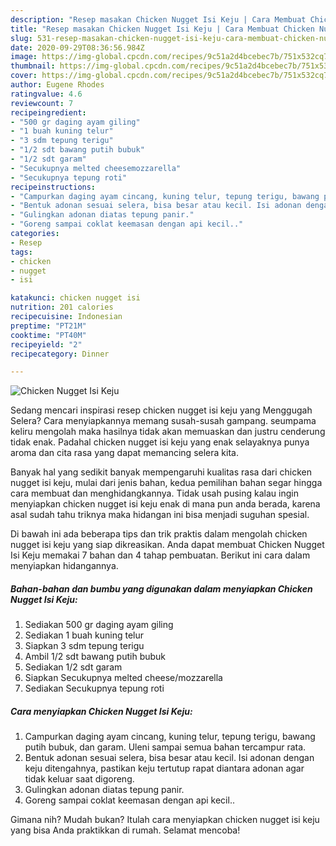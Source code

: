 ```yaml
---
description: "Resep masakan Chicken Nugget Isi Keju | Cara Membuat Chicken Nugget Isi Keju Yang Sempurna"
title: "Resep masakan Chicken Nugget Isi Keju | Cara Membuat Chicken Nugget Isi Keju Yang Sempurna"
slug: 531-resep-masakan-chicken-nugget-isi-keju-cara-membuat-chicken-nugget-isi-keju-yang-sempurna
date: 2020-09-29T08:36:56.984Z
image: https://img-global.cpcdn.com/recipes/9c51a2d4bcebec7b/751x532cq70/chicken-nugget-isi-keju-foto-resep-utama.jpg
thumbnail: https://img-global.cpcdn.com/recipes/9c51a2d4bcebec7b/751x532cq70/chicken-nugget-isi-keju-foto-resep-utama.jpg
cover: https://img-global.cpcdn.com/recipes/9c51a2d4bcebec7b/751x532cq70/chicken-nugget-isi-keju-foto-resep-utama.jpg
author: Eugene Rhodes
ratingvalue: 4.6
reviewcount: 7
recipeingredient:
- "500 gr daging ayam giling"
- "1 buah kuning telur"
- "3 sdm tepung terigu"
- "1/2 sdt bawang putih bubuk"
- "1/2 sdt garam"
- "Secukupnya melted cheesemozzarella"
- "Secukupnya tepung roti"
recipeinstructions:
- "Campurkan daging ayam cincang, kuning telur, tepung terigu, bawang putih bubuk, dan garam. Uleni sampai semua bahan tercampur rata."
- "Bentuk adonan sesuai selera, bisa besar atau kecil. Isi adonan dengan keju ditengahnya, pastikan keju tertutup rapat diantara adonan agar tidak keluar saat digoreng."
- "Gulingkan adonan diatas tepung panir."
- "Goreng sampai coklat keemasan dengan api kecil.."
categories:
- Resep
tags:
- chicken
- nugget
- isi

katakunci: chicken nugget isi 
nutrition: 201 calories
recipecuisine: Indonesian
preptime: "PT21M"
cooktime: "PT40M"
recipeyield: "2"
recipecategory: Dinner

---
```



![Chicken Nugget Isi Keju](https://img-global.cpcdn.com/recipes/9c51a2d4bcebec7b/751x532cq70/chicken-nugget-isi-keju-foto-resep-utama.jpg)

Sedang mencari inspirasi resep chicken nugget isi keju yang Menggugah Selera? Cara menyiapkannya memang susah-susah gampang. seumpama keliru mengolah maka hasilnya tidak akan memuaskan dan justru cenderung tidak enak. Padahal chicken nugget isi keju yang enak selayaknya punya aroma dan cita rasa yang dapat memancing selera kita.



Banyak hal yang sedikit banyak mempengaruhi kualitas rasa dari chicken nugget isi keju, mulai dari jenis bahan, kedua pemilihan bahan segar hingga cara membuat dan menghidangkannya. Tidak usah pusing kalau ingin menyiapkan chicken nugget isi keju enak di mana pun anda berada, karena asal sudah tahu triknya maka hidangan ini bisa menjadi suguhan spesial.


Di bawah ini ada beberapa tips dan trik praktis dalam mengolah chicken nugget isi keju yang siap dikreasikan. Anda dapat membuat Chicken Nugget Isi Keju memakai 7 bahan dan 4 tahap pembuatan. Berikut ini cara dalam menyiapkan hidangannya.

<!--inarticleads1-->

##### Bahan-bahan dan bumbu yang digunakan dalam menyiapkan Chicken Nugget Isi Keju:

1. Sediakan 500 gr daging ayam giling
1. Sediakan 1 buah kuning telur
1. Siapkan 3 sdm tepung terigu
1. Ambil 1/2 sdt bawang putih bubuk
1. Sediakan 1/2 sdt garam
1. Siapkan Secukupnya melted cheese/mozzarella
1. Sediakan Secukupnya tepung roti




<!--inarticleads2-->

##### Cara menyiapkan Chicken Nugget Isi Keju:

1. Campurkan daging ayam cincang, kuning telur, tepung terigu, bawang putih bubuk, dan garam. Uleni sampai semua bahan tercampur rata.
1. Bentuk adonan sesuai selera, bisa besar atau kecil. Isi adonan dengan keju ditengahnya, pastikan keju tertutup rapat diantara adonan agar tidak keluar saat digoreng.
1. Gulingkan adonan diatas tepung panir.
1. Goreng sampai coklat keemasan dengan api kecil..




Gimana nih? Mudah bukan? Itulah cara menyiapkan chicken nugget isi keju yang bisa Anda praktikkan di rumah. Selamat mencoba!
